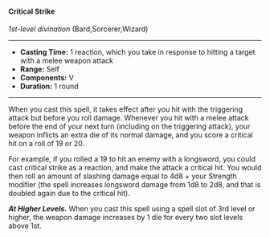 #### Critical Strike
*1st-level divination* (Bard,Sorcerer,Wizard)
___
- **Casting Time:** 1 reaction, which you take in response to hitting a target with a melee weapon attack
- **Range:** Self
- **Components:** V
- **Duration:** 1 round
---
When you cast this spell, it takes effect after you hit
with the triggering attack but before you roll
damage. Whenever you hit with a melee attack
before the end of your next turn (including on the
triggering attack), your weapon inflicts an extra die
of its normal damage, and you score a critical hit on
a roll of 19 or 20.

For example, if you rolled a 19 to hit an enemy
with a longsword, you could cast critical strike  as a
reaction, and make the attack a critical hit. You
would then roll an amount of slashing damage
equal to 4d8 + your Strength modifier (the spell
increases longsword damage from 1d8 to 2d8, and
that is doubled again due to the critical hit).

***At Higher Levels.***  When you cast this spell using
a spell slot of 3rd level or higher, the weapon
damage increases by 1 die for every two slot levels
above 1st. 
